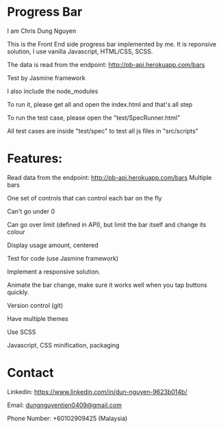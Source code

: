 # Progress Bar
I am Chris Dung Nguyen

This is the Front End side progress bar implemented by me.
It is reponsive solution, I use vanilla Javascript, HTML/CSS, SCSS.

The data is read from the endpoint: http://pb-api.herokuapp.com/bars

Test by Jasmine framework

I also include the node_modules

To run it, please get all and open the index.html
and that's all step

To run the test case, please open the "test/SpecRunner.html"

All test cases are inside "test/spec" to test all js files in "src/scripts"

# Features:
Read data from the endpoint: http://pb-api.herokuapp.com/bars
Multiple bars

One set of controls that can control each bar on the fly

Can't go under 0

Can go over limit (defined in API), but limit the bar itself and change its colour

Display usage amount, centered

Test for code (use Jasmine framework)

Implement a responsive solution.

Animate the bar change, make sure it works well when you tap buttons quickly.

Version control (git)

Have multiple themes

Use SCSS

Javascript, CSS minification, packaging

# Contact
Linkedin: https://www.linkedin.com/in/dun-nguyen-9623b014b/

Email: dungnguyentien0409@gmail.com

Phone Number: +60102909425 (Malaysia)
